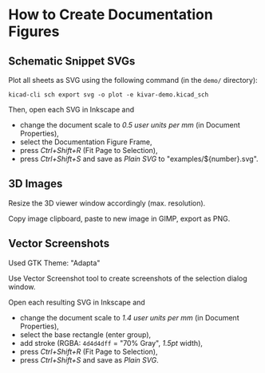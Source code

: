 # How to Create Documentation Figures

## Schematic Snippet SVGs

Plot all sheets as SVG using the following command (in the `demo/` directory):

```
kicad-cli sch export svg -o plot -e kivar-demo.kicad_sch
```

Then, open each SVG in Inkscape and

 * change the document scale to *0.5 user units per mm* (in Document Properties),
 * select the Documentation Figure Frame,
 * press *Ctrl+Shift+R* (Fit Page to Selection),
 * press *Ctrl+Shift+S* and save as *Plain SVG* to "examples/${number}.svg".

## 3D Images

Resize the 3D viewer window accordingly (max. resolution).

Copy image clipboard, paste to new image in GIMP, export as PNG.

## Vector Screenshots

Used GTK Theme: "Adapta"

Use Vector Screenshot tool to create screenshots of the selection dialog window.

Open each resulting SVG in Inkscape and

 * change the document scale to *1.4 user units per mm* (in Document Properties),
 * select the base rectangle (enter group),
 * add stroke (RGBA: `4d4d4dff` = "70% Gray", *1.5pt* width),
 * press *Ctrl+Shift+R* (Fit Page to Selection),
 * press *Ctrl+Shift+S* and save as *Plain SVG*.
